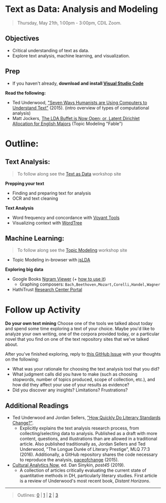 # Text as Data: Analysis and Modeling

> Thursday, May 21th, 1:00pm - 3:00pm, CDIL Zoom.

## Objectives

- Critical understanding of text as data.
- Explore text analysis, machine learning, and visualization.

## Prep

- If you haven't already, **download and install [Visual Studio Code](https://code.visualstudio.com/)**

**Read the following:**
- Ted Underwood, ["Seven Ways Humanists are Using Computers to Understand Text"](https://tedunderwood.com/2015/06/04/seven-ways-humanists-are-using-computers-to-understand-text/) (2015). (intro overview of types of computational analysis)
- Matt Jockers, [The LDA Buffet is Now Open; or, Latent Dirichlet Allocation for English Majors](http://www.matthewjockers.net/2011/09/29/the-lda-buffet-is-now-open-or-latent-dirichlet-allocation-for-english-majors/) (Topic Modeling "Fable")

# Outline: 

## Text Analysis:

> To follow along see the [Text as Data](https://owikle.github.io/text-as-data/) workshop site

**Prepping your text**
- Finding and preparing text for analysis
- OCR and text cleaning

**Text Analysis**
- Word frequency and concordance with [Voyant Tools](https://voyant-tools.org/)
- Visualizing context with [WordTree](https://www.jasondavies.com/wordtree/)

## Machine Learning:

> To follow along see the [Topic Modeling](https://owikle.github.io/topicmodeling/) workshop site
- Topic Modeling in-browser with [jsLDA](https://mimno.infosci.cornell.edu/jsLDA/)

**Exploring big data**
- Google Books [Ngram Viewer](https://books.google.com/ngrams) (+ [how to use it](https://books.google.com/ngrams/info#))
    - Graphing composers: `Bach,Beethoven,Mozart,Corelli,Handel,Wagner`
- HathiTrust [Research Center Portal](https://sharc.hathitrust.org)

# Follow up Activity

**Do your own text mining**
Choose one of the tools we talked about today and spend some time exploring a text of your choice. 
Maybe you'd like to analyze your own writing, one of the corpora provided today, or a particular novel that you find on one of the text repository sites that we've talked about.

After you've finished exploring, reply to [this GitHub Issue](https://github.com/thecdil/mini-symposium/issues/3) with your thoughts on the following:
- What was your rationale for choosing the text analysis tool that you did?
- What judgment calls did you have to make (such as choosing stopwords, number of topics produced, scope of collection, etc.), and how did they affect your use of your results as evidence?
- Did you discover any insights? Limitations? Frustrations?

## Additional Readings

- Ted Underwood and Jordan Sellers, ["How Quickly Do Literary Standards Change?"](https://figshare.com/articles/How_Quickly_Do_Literary_Standards_Change_/1418394). 
    - Explicitly explains the text analysis research process, from collecting/selecting data to analysis. Published as a draft with more content, questions, and illustrations than are allowed in a traditional article. Also published traditionally as, Jordan Sellers and Ted Underwood, "The Longue Durée of Literary Prestige", MLQ 77:3 (2016). Additionally, a GitHub repository shares the code necessary to reproduce the analysis, [paceofchange](https://github.com/tedunderwood/paceofchange) (2015).
- [Cultural Analytics Now](http://post45.research.yale.edu/sections/contemporaries/cultural-analytics-now/), ed. Dan Sinykin, *post45* (2019).
    - A collection of articles critically evaluating the current state of quantitative methods in DH, particularly literary studies. First article is a review of Underwood's most recent book, *Distant Horizons*.

-----------------------

> Outlines: [0](day-0.md) | [1](day-1.md) | [2](day-2.md) | [3](day-3.md)
